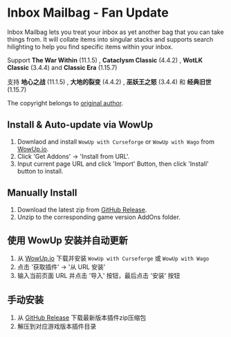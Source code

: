 # Inbox Mailbag - Fan Update
Inbox Mailbag lets you treat your inbox as yet another bag that you can take things from. It will collate items into singular stacks and supports search hilighting to help you find specific items within your inbox.

Support **The War Within** (11.1.5) , **Cataclysm Classic** (4.4.2) , **WotLK Classic** (3.4.4) and **Classic Era** (1.15.7) 

支持 **地心之战** (11.1.5) , **大地的裂变** (4.4.2) , **巫妖王之怒** (3.4.4) 和 **经典旧世** (1.15.7) 

The copyright belongs to [original author](https://www.curseforge.com/wow/addons/inbox-mailbag).

## Install & Auto-update via WowUp

1. Downlaod and install `WowUp with Curseforge` or `WowUp with Wago` from [WowUp.io](https://wowup.io/).
2. Click 'Get Addons' -> 'Install from URL'.
3. Input current page URL and click 'Import' Button, then click 'Install' button to install.

## Manually Install

1. Download the latest zip from [GitHub Release](https://github.com/Witnesscm/InboxMailBag/releases).
2. Unzip to the corresponding game version AddOns folder.

## 使用 WowUp 安装并自动更新

1. 从 [WowUp.io](https://wowup.io/) 下载并安装 `WowUp with Curseforge` 或 `WowUp with Wago`
2. 点击 '获取插件' -> '从 URL 安装'
2. 输入当前页面 URL 并点击 '导入' 按钮，最后点击 '安装' 按钮

## 手动安装

1. 从 [GitHub Release](https://github.com/Witnesscm/InboxMailBag/releases) 下载最新版本插件zip压缩包
2. 解压到对应游戏版本插件目录
